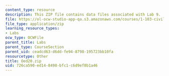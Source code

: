 ```yaml
---
content_type: resource
description: This ZIP file contains data files associated with Lab 9.
file: https://ol-ocw-studio-app-qa.s3.amazonaws.com/courses/1-103-civil-engineering-materials-laboratory-spring-2004/726ca590ed148498bfc1c6d9ef8b1a46_Oed20.zip
file_type: application/zip
learning_resource_types:
- Labs
ocw_type: OCWFile
parent_title: Labs
parent_type: CourseSection
parent_uid: ceadcd63-d6dd-fe94-8798-195723bb10fa
resourcetype: Other
title: Oed20.zip
uid: 726ca590-ed14-8498-bfc1-c6d9ef8b1a46
---
```

